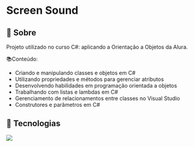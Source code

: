 ﻿<h1>Screen Sound</h1>

<h2>🔖 Sobre</h2>
<p>Projeto utilizado no curso C#: aplicando a Orientação a Objetos da Alura.</p>

<p>📚Conteúdo:</p>
<ul>
	<li>Criando e manipulando classes e objetos em C#</li>
	<li>Utilizando propriedades e métodos para gerenciar atributos</li>
	<li>Desenvolvendo habilidades em programação orientada a objetos</li>
	<li>Trabalhando com listas e lambdas em C#</li>
	<li>Gerenciamento de relacionamentos entre classes no Visual Studio</li>
	<li>Construtores e parâmetros em C#</li>
</ul>

## 🚀 Tecnologias
<div>
  <img src="https://img.shields.io/badge/CSharp-C%23?style=for-the-badge&logo=C%23&logoColor=purple&logoSize=30px&labelColor=silver&color=purple">
</div>